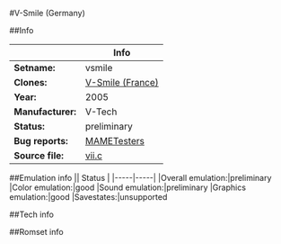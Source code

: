 #V-Smile (Germany)

##Info

||Info|
|-----|-----|
|**Setname:**|vsmile
|**Clones:**|[V-Smile (France)](vsmilef.md)
|**Year:**|2005
|**Manufacturer:**|V-Tech
|**Status:**|preliminary
|**Bug reports:**|[MAMETesters](http://mametesters.org/view_all_set.php?type=1&temporary=y&search=vii.c)
|**Source file:**|[vii.c](https://github.com/mamedev/mame/blob/master/src/mess/drivers/vii.c)

##Emulation info
|| Status |
|-----|-----|
|Overall emulation:|preliminary
|Color emulation:|good
|Sound emulation:|preliminary
|Graphics emulation:|good
|Savestates:|unsupported

##Tech info

##Romset info

<!--- START OF EDITED COMMENT DO NOT TOUCH TEXT ABOVE-->
